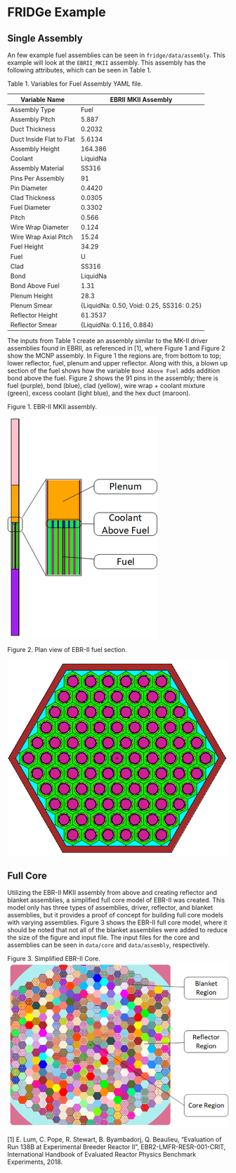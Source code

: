 # FRIDGe Example

## Single Assembly

An few example fuel assemblies can be seen in `fridge/data/assembly`.
This example will look at the `EBRII_MKII` assembly.
This assembly has the following attributes, which can be seen in Table 1.

Table 1. Variables for Fuel Assembly YAML file.

|Variable Name   | EBRII MKII Assembly |
|----------------|---------------|
|Assembly Type  | Fuel |
|Assembly Pitch | 5.887 |
|Duct Thickness | 0.2032 |
|Duct Inside Flat to Flat | 5.6134 |
|Assembly Height | 164.386 |
|Coolant | LiquidNa |
|Assembly Material | SS316|
|Pins Per Assembly | 91 |
|Pin Diameter | 0.4420 |
|Clad Thickness | 0.0305|
|Fuel Diameter | 0.3302|
|Pitch | 0.566|
|Wire Wrap Diameter | 0.124|
|Wire Wrap Axial Pitch | 15.24 |
|Fuel Height | 34.29 |
|Fuel | U|
|Clad | SS316 |
|Bond | LiquidNa |
|Bond Above Fuel | 1.31 |
|Plenum Height | 28.3|
|Plenum Smear | {LiquidNa: 0.50, Void: 0.25, SS316: 0.25} |
|Reflector Height | 61.3537 |
|Reflector Smear | {LiquidNa: 0.116, 0.884} |

The inputs from Table 1 create an assembly similar to the MK-II driver assemblies found in EBRII, as referenced in [1], where Figure 1 and Figure 2 show the MCNP assembly.
In Figure 1 the regions are, from bottom to top; lower reflector, fuel, plenum and upper reflector.
Along with this, a blown up section of the fuel shows how the variable `Bond Above Fuel` adds addition bond above the fuel.
Figure 2 shows the 91 pins in the assembly; there is fuel (purple), bond (blue), clad (yellow), wire wrap + coolant mixture (green), excess coolant (light blue), and the hex duct (maroon).

Figure 1. EBR-II MKII assembly.

![Assembly](Figures/EBRII_Assembly_FuelRegion_BlowUp.png)

Figure 2. Plan view of EBR-II fuel section.

![Fuel Section](Figures/EBRII_FuelSection.PNG)

## Full Core

Utilizing the EBR-II MKII assembly from above and creating reflector and blanket assemblies, a simplified full core model of EBR-II was created.
This model only has three types of assemblies, driver, reflector, and blanket assemblies, but it provides a proof of concept for building full core models with varying assemblies.
Figure 3 shows the EBR-II full core model, where it should be noted that not all of the blanket assemblies were added to reduce the size of the figure and input file.
The input files for the core and assemblies can be seen in `data/core` and `data/assembly`, respectively.

Figure 3. Simplified EBR-II Core.
![Core](Figures/EBRIICore.png)

[1] E. Lum, C. Pope, R. Stewart, B. Byambadorj, Q. Beaulieu, “Evaluation of Run 138B at Experimental Breeder Reactor II”, EBR2-LMFR-RESR-001-CRIT, International Handbook of Evaluated Reactor Physics Benchmark Experiments, 2018.